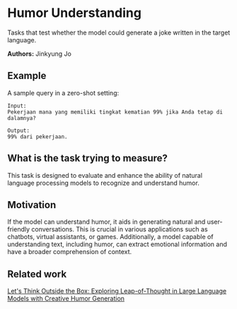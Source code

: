 # Humor Understanding

Tasks that test whether the model could generate a joke written in the target language.

**Authors:** Jinkyung Jo

## Example

A sample query in a zero-shot setting:

```
Input:
Pekerjaan mana yang memiliki tingkat kematian 99% jika Anda tetap di dalamnya?

Output:
99% dari pekerjaan.
```

## What is the task trying to measure?

This task is designed to evaluate and enhance the ability of natural language processing models to recognize and understand humor.

## Motivation

If the model can understand humor, it aids in generating natural and user-friendly conversations. This is crucial in various applications such as chatbots, virtual assistants, or games. Additionally, a model capable of understanding text, including humor, can extract emotional information and have a broader comprehension of context.

## Related work

[Let's Think Outside the Box: Exploring Leap-of-Thought in Large Language Models with Creative Humor Generation](https://arxiv.org/abs/2312.02439)